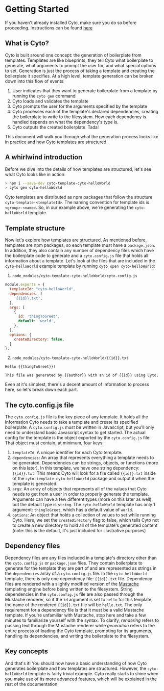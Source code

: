 # Getting Started

If you haven't already installed Cyto, make sure you do so before proceeding. Instructions can be found [here](https://github.com/cogolabs/cyto#installation)

## What is Cyto?

Cyto is built around one concept: the generation of boilerplate from templates. Templates are like blueprints, they tell Cyto what boilerplate to generate, what arguments to prompt the user for, and what special options to set. Generation is just the process of taking a template and creating the boilerplate it specifies. At a high level, template generation can be broken down into this flow of events:

1. User indicates that they want to generate boilerplate from a template by running the `cyto gen` command
2. Cyto loads and validates the template
3. Cyto prompts the user for the arguments specified by the template
4. Cyto processes each of the template's declared dependencies, creating the boilerplate to write to the filesystem. How each dependency is handled depends on what the dependency's type is.
5. Cyto outputs the created boilerplate. Tada!

This document will walk you through what the generation process looks like in practice and how Cyto templates are structured.

## A whirlwind introduction

Before we dive into the details of how templates are structured, let's see what Cyto looks like in action:

```bash
> npm i --save-dev cyto-template-cyto-helloWorld
> cyto gen cyto-helloWorld
```
Cyto templates are distributed as npm packages that follow the structure `cyto-template-<templateId>`. The naming convention for template ids is `<group>-<name>`. So, in our example above, we're generating the `cyto-helloWorld` template. 

## Template structure

Now let's explore how templates are structured. As mentioned before, templates are npm packages, so each template must have a `package.json`. In addition, they also contain any number of dependency files which have the boilerplate code to generate and a `cyto.config.js` file that holds all information about a template. Let's look at the files that are included in the `cyto-helloWorld` example template by running `cyto open cyto-helloWorld`:

1. `node_modules/cyto-template-cyto-helloWorld/cyto.config.js`
```js
module.exports = {
  templateId: "cyto-helloWorld",
  dependencies: [
    '{{id}}.txt',
  ],
  args: [
    {
      id: 'thingToGreet',
      default: 'world',
    },
  ],
  options: {
    createDirectory: false,
  }
};
```
2. `node_modules/cyto-template-cyto-helloWorld/{{id}}.txt`
```
Hello {{thingToGreet}}!

This file was generated by {{author}} with an id of {{id}} using Cyto.
```

Even at it's simplest, there's a decent amount of information to process here, so let's break down each part.

## The cyto.config.js file

The `cyto.config.js` file is the key piece of any template. It holds all the information Cyto needs to take a template and create its specified boilerplate. A `cyto.config.js` must be written in Javascript, but you'll only need to understand basic Javascript syntax to get started. The actual config for the template is the object exported by the `cyto.config.js` file. That object must contain, at minimum, four keys:

1. `templateId`: A unique identifier for each Cyto template.
2. `dependencies`: An array that represents everything a template needs to be generated. Dependencies can be strings, objects, or functions (more on this later). In this template, we have one string dependency: `{{id}}.txt`. This means Cyto will look for a file called `{{id}}.txt` inside of the `cyto-template-cyto-helloWorld` package and output it when the template is generated.
3. `args`: An array of objects that represents all of the values that Cyto needs to get from a user in order to properly generate the template. Arguments can have a few different types (more on this later as well), but the default type is `string`. The `cyto-helloWorld` template has only 1 argument: `thingToGreet`, which has a default value of `world`.
4. `options`: An object that holds a collection of values to set while running Cyto. Here, we set the `createDirectory` flag to false, which tells Cyto not to create a new directory to hold all of the template's generated content (note: this is the default, it's just included for illustrative purposes)

## Dependency files

Dependency files are any files included in a template's directory other than the `cyto.config.js` or `package.json` files. They contain boilerplate to generate for the template they are part of and are represented as strings in the `dependencies` array of a `cyto.config.js` file. In the `cyto-helloWorld` template, there is only one dependency file: `{{id}}.txt` file. Dependency files are rendered with a slightly modified version of the [Mustache](https://mustache.github.io/mustache.5.html) templating engine before being written to the filesystem. String dependencies in the `cyto.config.js` file are also passed through the Mustache renderer, so if the `id` argument is set to `hello` for this template, the name of the rendered `{{id}}.txt` file will be `hello.txt`. The only requirement for a dependency file is that it must be a valid Mustache template. If you're unfamiliar with Mustache, stop here and take a few minutes to familiarize yourself with the syntax. To clarify, *rendering* refers to passing text through the Mustache renderer while *generation* refers to the entire process of loading the Cyto template, prompting for its arguments, handling its dependencies, and writing the boilerplate to the filesystem.

## Key concepts

And that's it! You should now have a basic understanding of how Cyto generates boilerplate and how templates are structured. However, the `cyto-helloWorld` template is fairly trivial example. Cyto really starts to shine when you make use of its more advanced features, which will be explained in the rest of the documentation.